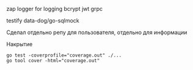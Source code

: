 zap logger for logging
bcrypt 
jwt
grpc

testify
data-dog/go-sqlmock

Сделал отдельно репу для пользователя, отдельно для информации

Накрытие
````
go test -coverprofile="coverage.out" ./...
go tool cover -html="coverage.out"
````